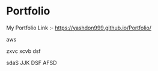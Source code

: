 # Portfolio
My Portfolio Link :-
https://yashdon999.github.io/Portfolio/


aws

zxvc
xcvb
dsf

sdaS
JJK
DSF
AFSD
